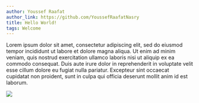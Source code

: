 ```yaml
---
author: Youssef Raafat
author_link: https://github.com/YoussefRaafatNasry
title: Hello World!
tags: Welcome
---
```


Lorem ipsum dolor sit amet, consectetur adipiscing elit, sed do eiusmod tempor incididunt ut labore et dolore magna aliqua. Ut enim ad minim veniam, quis nostrud exercitation ullamco laboris nisi ut aliquip ex ea commodo consequat. Duis aute irure dolor in reprehenderit in voluptate velit esse cillum dolore eu fugiat nulla pariatur. Excepteur sint occaecat cupidatat non proident, sunt in culpa qui officia deserunt mollit anim id est laborum.

![](http://en.pusc.it/sites/default/files/hero_img/biblioteca.jpg)